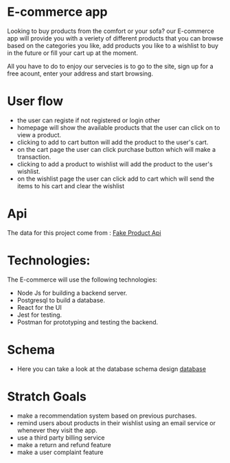 # E-commerce app

 Looking to buy products from the comfort or your sofa? our E-commerce app will provide you with
a veriety of different products that you can browse based on the categories you like, add products you like to a wishlist to buy in the future or fill your cart up at the moment.

 All you have to do to enjoy our servecies is to go to the site, sign up for a free acount, enter your address and start browsing.


 # User flow
 - the user can registe if not registered or login other
 - homepage will show the available products that the user can click on to view a product.
 - clicking to add to cart button will add the product to the user's cart.
 - on the cart page the user can click purchase button which will make a transaction.
 - clicking to add a product to wishlist will add the product to the user's wishlist.
 - on the wishlist page the user can click add to cart which will send the items to his cart and clear the wishlist
 # Api
  The data for this project come from :
  [Fake Product Api](https://fakestoreapi.com/)

  # Technologies:
   The E-commerce will use the following technologies:
   - Node Js for building a backend server.
   - Postgresql to build a database.
   - React for the UI
   - Jest for testing.
   - Postman for prototyping and testing the backend.

   # Schema
   - Here you can take a look at the database schema design [database](https://dbdiagram.io/d)


   # Stratch Goals
   - make a recommendation system based on previous purchases.
   - remind users about products in their wishlist using an email service or whenever they visit the app.
   - use a third party billing service
   - make a return and refund feature
   - make a user complaint feature